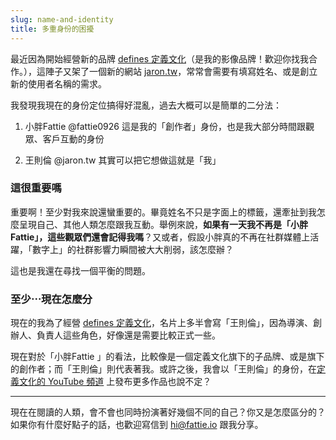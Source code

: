 ```yaml
---
slug: name-and-identity
title: 多重身份的困擾
---
```

最近因為開始經營新的品牌 [defines 定義文化](https://defines.tw)（是我的影像品牌！歡迎你找我合作。），這陣子又架了一個新的網站 [jaron.tw](https://jaron.tw)，常常會需要有填寫姓名、或是創立新的使用者名稱的需求。

我發現我現在的身份定位搞得好混亂，過去大概可以是簡單的二分法：

<!-- truncate -->

1. 小胖Fattie @fattie0926
   這是我的「創作者」身份，也是我大部分時間跟觀眾、客戶互動的身份

2. 王則倫 @jaron.tw
   其實可以把它想做這就是「我」

### 這很重要嗎

重要啊！至少對我來說還蠻重要的。畢竟姓名不只是字面上的標籤，還牽扯到我怎麼呈現自己、其他人類怎麼跟我互動。舉例來說，**如果有一天我不再是「小胖Fattie」，這些觀眾們還會記得我嗎**？又或者，假設小胖真的不再在社群媒體上活躍，「數字上」的社群影響力瞬間被大大削弱，該怎麼辦？

這也是我還在尋找一個平衡的問題。

### 至少⋯現在怎麼分

現在的我為了經營 [defines 定義文化](https://defines.tw)，名片上多半會寫「王則倫」，因為導演、創辦人、負責人這些角色，好像還是需要比較正式一些。

現在對於「小胖Fattie 」的看法，比較像是一個定義文化旗下的子品牌、或是旗下的創作者；而「王則倫」則代表著我。或許之後，我會以「王則倫」的身份，在[定義文化的 YouTube 頻道](https://youtube.com/@definestw) 上發布更多作品也說不定？

---

現在在閱讀的人類，會不會也同時扮演著好幾個不同的自己？你又是怎麼區分的？如果你有什麼好點子的話，也歡迎寫信到 hi@fattie.io 跟我分享。